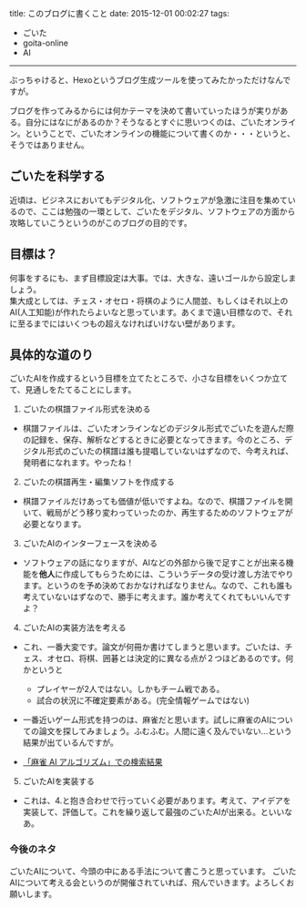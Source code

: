 title: このブログに書くこと
date: 2015-12-01 00:02:27
tags: 
- ごいた
- goita-online
- AI
---
ぶっちゃけると、Hexoというブログ生成ツールを使ってみたかっただけなんですが。

ブログを作ってみるからには何かテーマを決めて書いていったほうが実りがある。自分にはなにがあるのか？そうなるとすぐに思いつくのは、ごいたオンライン。ということで、ごいたオンラインの機能について書くのか・・・というと、そうではありません。

## ごいたを科学する

近頃は、ビジネスにおいてもデジタル化、ソフトウェアが急激に注目を集めているので、ここは勉強の一環として、ごいたをデジタル、ソフトウェアの方面から攻略していこうというのがこのブログの目的です。

## 目標は？

何事をするにも、まず目標設定は大事。では、大きな、遠いゴールから設定しましょう。  
集大成としては、チェス・オセロ・将棋のように人間並、もしくはそれ以上のAI(人工知能)が作れたらよいなと思っています。あくまで遠い目標なので、それに至るまでにはいくつもの超えなければいけない壁があります。

## 具体的な道のり

ごいたAIを作成するという目標を立てたところで、小さな目標をいくつか立てて、見通しをたてることにします。

1. ごいたの棋譜ファイル形式を決める

  -  棋譜ファイルは、ごいたオンラインなどのデジタル形式でごいたを遊んだ際の記録を、保存、解析などするときに必要となってきます。今のところ、デジタル形式のごいたの棋譜は誰も提唱していないはずなので、今考えれば、発明者になれます。やったね！

2. ごいたの棋譜再生・編集ソフトを作成する

  -  棋譜ファイルだけあっても価値が低いですよね。なので、棋譜ファイルを開いて、戦局がどう移り変わっていったのか、再生するためのソフトウェアが必要となります。

3. ごいたAIのインターフェースを決める

  - ソフトウェアの話になりますが、AIなどの外部から後で足すことが出来る機能を**他人**に作成してもらうためには、こういうデータの受け渡し方法でやります。というのを予め決めておかなければなりません。なので、これも誰も考えていないはずなので、勝手に考えます。誰か考えてくれてもいいんですよ？

4. ごいたAIの実装方法を考える

  - これ、一番大変です。論文が何冊か書けてしまうと思います。ごいたは、チェス、オセロ、将棋、囲碁とは決定的に異なる点が２つほどあるのです。何かというと

    - プレイヤーが2人ではない。しかもチーム戦である。
    - 試合の状況に不確定要素がある。(完全情報ゲームではない)

  - 一番近いゲーム形式を持つのは、麻雀だと思います。試しに麻雀のAIについての論文を探してみましょう。ふむふむ。人間に遠く及んでいない...という結果が出ているんですが。

  - [「麻雀 AI アルゴリズム」での検索結果](http://www.google.co.jp/search?q=%E9%BA%BB%E9%9B%80+ai+%E3%82%A2%E3%83%AB%E3%82%B4%E3%83%AA%E3%82%BA%E3%83%A0)

5. ごいたAIを実装する

  - これは、4.と抱き合わせで行っていく必要があります。考えて、アイデアを実装して、評価して。これを繰り返して最強のごいたAIが出来る。といいなあ。

### 今後のネタ

ごいたAIについて、今頭の中にある手法について書こうと思っています。
ごいたAIについて考える会というのが開催されていれば、飛んでいきます。よろしくお願いします。
